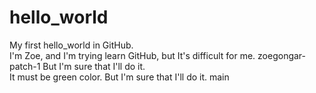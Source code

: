 # hello_world
My first hello_world in GitHub.<br>
I'm Zoe, and I'm trying learn GitHub, but It's difficult for me.
zoegongar-patch-1
But I'm sure that I'll do it.<br>
It must be green color.
But I'm sure that I'll do it.
main
